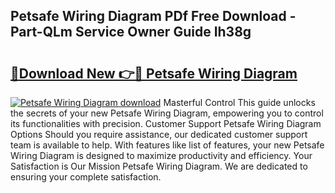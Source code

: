 ## Petsafe Wiring Diagram PDf Free Download - Part-QLm Service Owner Guide Ih38g

# <h2><a href="http://dfj4jqv.blite.top/?on=Petsafe+Wiring+Diagram">🔗Download New 👉🔴 Petsafe Wiring Diagram</a></h2>

[![Petsafe Wiring Diagram download](https://i.imgur.com/lujVjoI.png)](http://dfj4jqv.blite.top/?on=Petsafe+Wiring+Diagram)
Masterful Control This guide unlocks the secrets of your new Petsafe Wiring Diagram, empowering you to control its functionalities with precision. Customer Support Petsafe Wiring Diagram Options Should you require assistance, our dedicated customer support team is available to help. With features like list of features, your new Petsafe Wiring Diagram is designed to maximize productivity and efficiency. Your Satisfaction is Our Mission Petsafe Wiring Diagram. We are dedicated to ensuring your complete satisfaction.

